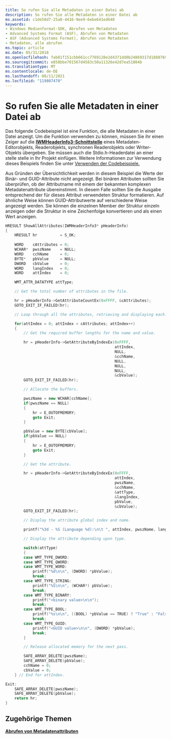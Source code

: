 ```yaml
---
title: So rufen Sie alle Metadaten in einer Datei ab
description: So rufen Sie alle Metadaten in einer Datei ab
ms.assetid: c1de58d7-25a8-4416-9ee9-6ebe641ed640
keywords:
- Windows Medienformat-SDK, Abrufen von Metadaten
- Advanced Systems Format (ASF), Abrufen von Metadaten
- ASF (Advanced Systems Format), Abrufen von Metadaten
- Metadaten, alle abrufen
ms.topic: article
ms.date: 05/31/2018
ms.openlocfilehash: fab81f151cbb661cc7769128e2d4371dd0b24869317d1888769ed66a60de86f3
ms.sourcegitcommit: e858bbe701567d4583c50a11326e42d7ea51804b
ms.translationtype: MT
ms.contentlocale: de-DE
ms.lasthandoff: 08/11/2021
ms.locfileid: "119807470"
---
```

# <a name="to-retrieve-all-metadata-in-a-file"></a>So rufen Sie alle Metadaten in einer Datei ab

Das folgende Codebeispiel ist eine Funktion, die alle Metadaten in einer Datei anzeigt. Um die Funktion verwenden zu können, müssen Sie ihr einen Zeiger auf die [**IWMHeaderInfo3-Schnittstelle**](/previous-versions/windows/desktop/api/wmsdkidl/nn-wmsdkidl-iwmheaderinfo3) eines Metadaten-Editorobjekts, Readerobjekts, synchronen Readerobjekts oder Writer-Objekts übergeben. Sie müssen auch die Stdio.h-Headerdatei an einer stelle stelle in Ihr Projekt einfügen. Weitere Informationen zur Verwendung dieses Beispiels finden Sie unter [Verwenden der Codebeispiele.](using-the-code-examples.md)

Aus Gründen der Übersichtlichkeit werden in diesem Beispiel die Werte der Binär- und GUID-Attribute nicht angezeigt. Bei binären Attributen sollten Sie überprüfen, ob der Attributname mit einem der bekannten komplexen Metadatenattribute übereinstimmt. In diesem Falle sollten Sie die Ausgabe entsprechend der für dieses Attribut verwendeten Struktur formatieren. Auf ähnliche Weise können GUID-Attributwerte auf verschiedene Weise angezeigt werden. Sie können die einzelnen Member der Struktur einzeln anzeigen oder die Struktur in eine Zeichenfolge konvertieren und als einen Wert anzeigen.


```C++
HRESULT ShowAllAttributes(IWMHeaderInfo3* pHeaderInfo)
{
    HRESULT hr          = S_OK;
    
    WORD    cAttributes = 0;
    WCHAR*  pwszName    = NULL;
    WORD    cchName     = 0;
    BYTE*   pbValue     = NULL;
    DWORD   cbValue     = 0;
    WORD    langIndex   = 0;
    WORD    attIndex    = 0;

    WMT_ATTR_DATATYPE attType;

    // Get the total number of attributes in the file.

    hr = pHeaderInfo->GetAttributeCountEx(0xFFFF, &cAttributes);
    GOTO_EXIT_IF_FAILED(hr);

    // Loop through all the attributes, retrieving and displaying each.

    for(attIndex = 0; attIndex < cAttributes; attIndex++)
    {
        // Get the required buffer lengths for the name and value.

        hr = pHeaderInfo->GetAttributeByIndexEx(0xFFFF,
                                                attIndex,
                                                NULL,
                                                &cchName,
                                                NULL,
                                                NULL,
                                                NULL,
                                                &cbValue);
        GOTO_EXIT_IF_FAILED(hr);

        // Allocate the buffers.

        pwszName = new WCHAR[cchName];
        if(pwszName == NULL)
        {
            hr = E_OUTOFMEMORY;
            goto Exit;
        }

        pbValue = new BYTE[cbValue];
        if(pbValue == NULL)
        {
            hr = E_OUTOFMEMORY;
            goto Exit;
        }

        // Get the attribute.

        hr = pHeaderInfo->GetAttributeByIndexEx(0xFFFF,
                                                attIndex,
                                                pwszName,
                                                &cchName,
                                                &attType,
                                                &langIndex,
                                                pbValue,
                                                &cbValue);
        GOTO_EXIT_IF_FAILED(hr);

        // Display the attribute global index and name.

        printf("%3d - %S (Language %d):\n\t ", attIndex, pwszName, langIndex);

        // Display the attribute depending upon type.

        switch(attType)
        {
        case WMT_TYPE_DWORD:
        case WMT_TYPE_QWORD:
        case WMT_TYPE_WORD:
            printf("%d\n\n", (DWORD) *pbValue);
            break;
        case WMT_TYPE_STRING:
            printf("%S\n\n", (WCHAR*) pbValue);
            break;
        case WMT_TYPE_BINARY:
            printf("<binary value>\n\n");
            break;
        case WMT_TYPE_BOOL:
            printf("%s\n\n", ((BOOL) *pbValue == TRUE) ? "True" : "False");
            break;
        case WMT_TYPE_GUID:
            printf("<GUID value>\n\n", (DWORD) *pbValue);
            break;
        }

        // Release allocated memory for the next pass.

        SAFE_ARRAY_DELETE(pwszName);
        SAFE_ARRAY_DELETE(pbValue);
        cchName = 0;
        cbValue = 0;
    } // End for attIndex.

Exit:
    SAFE_ARRAY_DELETE(pwszName);
    SAFE_ARRAY_DELETE(pbValue);
    return hr;
}

```



## <a name="related-topics"></a>Zugehörige Themen

<dl> <dt>

[**Abrufen von Metadatenattributen**](retrieving-metadata-attributes.md)
</dt> </dl>

 

 




